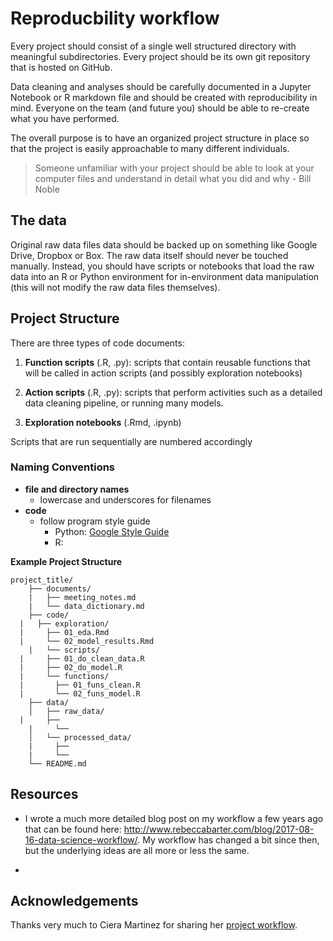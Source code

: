 # Reproducbility workflow

Every project should consist of a single well structured directory with meaningful subdirectories. Every project should be its own git repository that is hosted on GitHub.

Data cleaning and analyses should be carefully documented in a Jupyter Notebook or R markdown file and should be created with reproducibility in mind. Everyone on the team (and future you) should be able to re-create what you have performed.

The overall purpose is to have an organized project structure in place so that the project is easily approachable to many different individuals.

> Someone unfamiliar with your project should be able to look at your computer files and understand in detail what you did and why - Bill Noble


## The data

Original raw data files data should be backed up on something like Google Drive, Dropbox or Box. The raw data itself should never be touched manually. Instead, you should have scripts or notebooks that load the raw data into an R or Python environment for in-environment data manipulation (this will not modify the raw data files themselves).

## Project Structure

There are three types of code documents:

1. **Function scripts** (.R, .py): scripts that contain reusable functions that will be called in action scripts (and possibly exploration notebooks)

1. **Action scripts** (.R, .py): scripts that perform activities such as a detailed data cleaning pipeline, or running many models.

1. **Exploration notebooks** (.Rmd, .ipynb)

Scripts that are run sequentially are numbered accordingly

### Naming Conventions

- **file and directory names**
    + lowercase and underscores for filenames
-  **code**
    +  follow program style guide
        *  Python: [Google Style Guide](https://google.github.io/styleguide/pyguide.html)
        *  R:

**Example Project Structure**

```
project_title/
	├── documents/
	|   ├── meeting_notes.md
	|   └── data_dictionary.md
	├── code/
  |   ├── exploration/
  |     ├── 01_eda.Rmd
  |     └── 02_model_results.Rmd
	|   └── scripts/
  |     ├── 01_do_clean_data.R
  |     ├── 02_do_model.R
  |     └── functions/
  |       ├── 01_funs_clean.R
  |       └── 02_funs_model.R
	├── data/
	│   ├── raw_data/
  |     ├──
	|     └──
	│   └── processed_data/
	|     ├──
	|     └──
	└── README.md
```


## Resources

- I wrote a much more detailed blog post on my workflow a few years ago that can be found here: http://www.rebeccabarter.com/blog/2017-08-16-data-science-workflow/. My workflow has changed a bit since then, but the underlying ideas are all more or less the same.

-

## Acknowledgements

Thanks very much to Ciera Martinez for sharing her [project workflow](https://github.com/DiscoveryDNA/team_neural_network/blob/master/data_managment.md).
